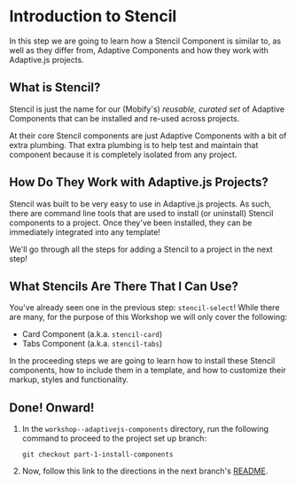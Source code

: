 # Introduction to Stencil

In this step we are going to learn how a Stencil Component is similar to, as well as they differ from, Adaptive Components and how they work with Adaptive.js projects.


## What is Stencil?

Stencil is just the name for our (Mobify's) *reusable, curated set* of Adaptive Components that can be installed and re-used across projects.

At their core Stencil components are just Adaptive Components with a bit of extra plumbing. That extra plumbing is to help test and maintain that component because it is completely isolated from any project.


## How Do They Work with Adaptive.js Projects?

Stencil was built to be very easy to use in Adaptive.js projects. As such, there are command line tools that are used to install (or uninstall) Stencil components to a project. Once they've been installed, they can be immediately integrated into any template!

We'll go through all the steps for adding a Stencil to a project in the next step!


## What Stencils Are There That I Can Use?

You've already seen one in the previous step: `stencil-select`! While there are many, for the purpose of this Workshop we will only cover the following:

* Card Component (a.k.a. `stencil-card`)
* Tabs Component (a.k.a. `stencil-tabs`)

In the proceeding steps we are going to learn how to install these Stencil components, how to include them in a template, and how to customize their markup, styles and functionality.


## Done! Onward!

1. In the `workshop--adaptivejs-components` directory, run the following command to proceed to the project set up branch:

    ```
    git checkout part-1-install-components
    ```

2. Now, follow this link to the directions in the next branch's [README](https://github.com/mobify/workshop--adaptivejs-components/blob/part-1-install-components/README.md).
